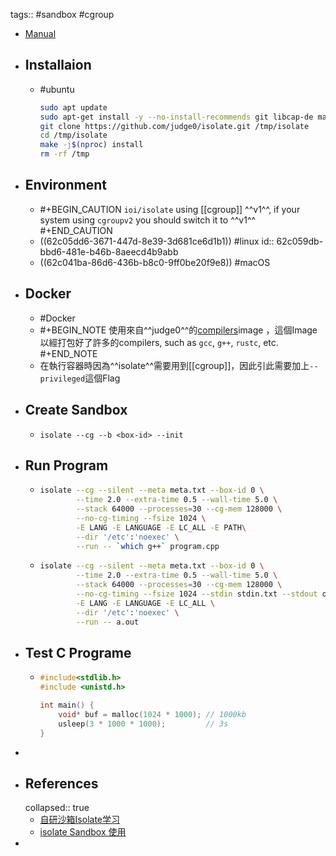 tags:: #sandbox #cgroup

- [Manual](http://www.ucw.cz/moe/isolate.1.html#_name)
- ## Installaion
	- #ubuntu
	  ```bash
	  sudo apt update
	  sudo apt-get install -y --no-install-recommends git libcap-de make
	  git clone https://github.com/judge0/isolate.git /tmp/isolate
	  cd /tmp/isolate
	  make -j$(nproc) install
	  rm -rf /tmp
	  ```
- ## Environment
	- #+BEGIN_CAUTION
	  `ioi/isolate` using [[cgroup]] ^^v1^^, if your system using `cgroupv2` you should switch it to ^^v1^^
	  #+END_CAUTION
	- ((62c05dd6-3671-447d-8e39-3d681ce6d1b1)) #linux
	  id:: 62c059db-bbd6-481e-b46b-8aeecd4b9abb
	- ((62c041ba-86d6-436b-b8c0-9ff0be20f9e8))  #macOS
- ## Docker
	- #Docker
	- #+BEGIN_NOTE
	  使用來自^^judge0^^的[compilers](https://hub.docker.com/r/judge0/compilers)image ，這個Image以經打包好了許多的compilers, such as `gcc`, `g++`, `rustc`, etc.
	  #+END_NOTE
	- 在執行容器時因為^^isolate^^需要用到[[cgroup]]，因此引此需要加上`--privileged`這個Flag
- ## Create Sandbox
	- `isolate --cg --b <box-id> --init`
- ## Run Program
	- ```bash
	  isolate --cg --silent --meta meta.txt --box-id 0 \
	          --time 2.0 --extra-time 0.5 --wall-time 5.0 \
	          --stack 64000 --processes=30 --cg-mem 128000 \
	          --no-cg-timing --fsize 1024 \
	          -E LANG -E LANGUAGE -E LC_ALL -E PATH\
	          --dir '/etc':'noexec' \
	          --run -- `which g++` program.cpp
	  ```
	- ```bash
	  isolate --cg --silent --meta meta.txt --box-id 0 \
	          --time 2.0 --extra-time 0.5 --wall-time 5.0 \
	          --stack 64000 --processes=30 --cg-mem 128000 \
	          --no-cg-timing --fsize 1024 --stdin stdin.txt --stdout output \
	          -E LANG -E LANGUAGE -E LC_ALL \
	          --dir '/etc':'noexec' \
	          --run -- a.out
	  ```
- ## Test C Programe
	- ```c
	  #include<stdlib.h>
	  #include <unistd.h>
	  
	  int main() {
	      void* buf = malloc(1024 * 1000); // 1000kb
	      usleep(3 * 1000 * 1000);         // 3s
	  }
	  ```
-
- ## References
  collapsed:: true
	- [自研沙箱Isolate学习](https://juejin.cn/post/6927151461625233416)
	- [isolate Sandbox 使用](https://tracyliu1220.github.io/2020/09/22/2020-09-22-Sandbox-ioi-isolate/)
-